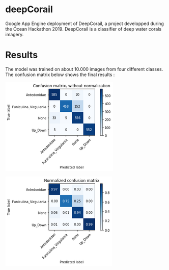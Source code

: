 # deepCorail
Google App Engine deployment of DeepCorail, a project developped during the Ocean Hackathon 2019.
DeepCorail is a classifier of deep water corals imagery.

# Results

The model was trained on about 10.000 images from four different classes.
The confusion matrix below shows the final results :


![Figure 1](/images/cm1.png)

![Figure 2](/images/cm2.png)

